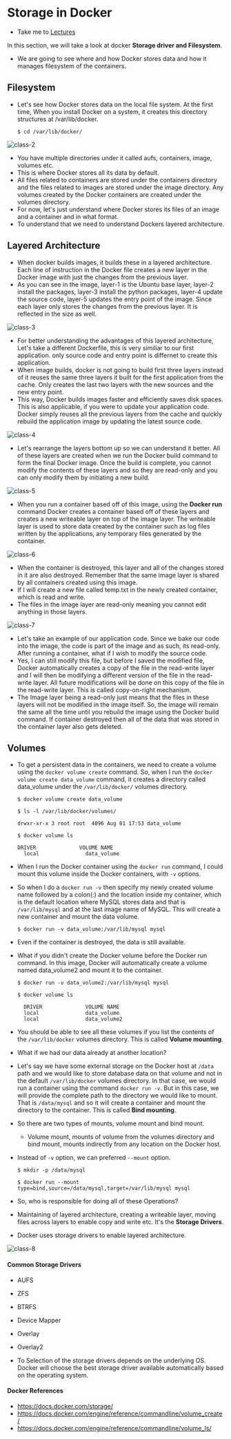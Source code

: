 # Storage in Docker

  - Take me to [Lectures](https://kodekloud.com/courses/certified-kubernetes-administrator-with-practice-tests/lectures/13350400)

In this section, we will take a look at docker **Storage driver and Filesystem**.

  - We are going to see where and how Docker stores data and how it manages filesystem of the containers.

## Filesystem

- Let's see how Docker stores data on the local file system. At the first time, When you install Docker on a system, it creates this directory structures at /var/lib/docker.

  ```
  $ cd /var/lib/docker/

  ```

![class-2](../../images/class2.PNG)

- You have multiple directories under it called aufs, containers, image, volumes etc.
- This is where Docker stores all its data by default.
- All files related to containers are stored under the containers directory and the files related to images are stored under the image directory. Any volumes created by the Docker containers are created under the volumes directory.
- For now, let's just understand where Docker stores its files of an image and a container and in what format.
- To understand that we need to understand Dockers layered architecture.

## Layered Architecture

- When docker builds images, it builds these in a layered architecture. Each line of instruction in the Docker file creates a new layer in the Docker image with just the changes from the previous layer.
- As you can see in the image, layer-1 is the Ubuntu base layer, layer-2 install the packages, layer-3 install the python packages, layer-4 update the source code, layer-5 updates the entry point of the image. Since each layer only stores the changes from the previous layer. It is reflected in the size as well.

![class-3](../../images/class3.PNG)

- For better understanding the advantages of this layered architecture, Let's take a different Dockerfile, this is very similiar to our first application. only source code and entry point is differnet to create this application. 
- When image builds, docker is not going to build first three layers instead of it reuses the same three layers it built for the first application from the cache. Only creates the last two layers with the new sources and the new entry point. 
- This way, Docker builds images faster and efficiently saves disk spaces. This is also applicable, if you were to update your application code. Docker simply reuses all the previous layers from the cache and quickly rebuild the application image by updating the latest source code. 

![class-4](../../images/class4.PNG)

- Let's rearrange the layers bottom up so we can understand it better. All of these layers are created when we run the Docker build command to form the final Docker image. Once the build is complete, you cannot modify the contents of these layers and so they are read-only and you can only modify them by initiating a new build.

![class-5](../../images/class5.PNG)

- When you run a container based off of this image, using the **Docker run** command Docker creates a container based off of these layers and creates a new writeable layer on top of the image layer. The writeable layer is used to store data created by the container such as log files written by the applications, any temporary files generated by the container. 

![class-6](../../images/class6.PNG)

- When the container is destroyed, this layer and all of the changes stored in it are also destroyed. Remember that the same image layer is shared by all containers created using this image.
- If I will create a new file called temp.txt in the newly created container, which is read and write. 
- The files in the image layer are read-only meaning you cannot edit anything in those layers.


![class-7](../../images/class7.PNG)

- Let's take an example of our application code. Since we bake our code into the image, the code is part of the image and as such, its read-only. After running a container, what if I wish to modify the source code.
- Yes, I can still modify this file, but before I saved the modified file, Docker automatically creates a copy of the file in the read-write layer and I will then be modifying a different version of the file in the read-write layer. All future modifications will be done on this copy of the file in the read-write layer. This is called copy-on-right mechanism.
- The Image layer being a read-only just means that the files in these layers will not be modified in the image itself. So, the image will remain the same all the time until you rebuild the image using the Docker build command. If container destroyed then all of the data that was stored in the container layer also gets deleted.

## Volumes

- To get a persistent data in the containers, we need to create a volume using the `docker volume create` command. So, when I run the `docker volume create data_volume` command, it creates a directory called data_volume under the `/var/lib/docker/` volumes directory.

  ```
  $ docker volume create data_volume

  $ ls -l /var/lib/docker/volumes/

  drwxr-xr-x 3 root root  4096 Aug 01 17:53 data_volume

  $ docker volume ls 

  DRIVER              VOLUME NAME
	local               data_volume
  ```
- When I run the Docker container using the `docker run` command, I could mount this volume inside the Docker containers, with `-v` options.
- So when I do a `docker run -v` then specify my newly created volume name followed by a colon(:) and the location inside my container, which is the default location where MySQL stores data and that is `/var/lib/mysql` and at the last image name of MySQL. This will create a new container and mount the data volume.

	```
	$ docker run -v data_volume:/var/lib/mysql mysql
  ```
- Even if the container is destroyed, the data is still available. 
- What if you didn't create the Docker volume before the Docker run command. In this image, Docker will automatically create a volume named data_volume2 and mount it to the container.

  ```
  $ docker run -v data_volume2:/var/lib/mysql mysql

  $ docker volume ls

	DRIVER              VOLUME NAME
	local               data_volume
	local               data_volume2
  ```
- You should be able to see all these volumes if you list the contents of the `/var/lib/docker` volumes directory. This is called **Volume mounting**.
- What if we had our data already at another location?
- Let's say we have some external storage on the Docker host at `/data` path and we would like to store database data on that volume and not in the default `/var/lib/docker` volumes directory. In that case, we would run a container using the command `docker run -v`. But in this case, we will provide the complete path to the directory we would like to mount. That is `/data/mysql` and so it will create a container and mount the directory to the container. This is called **Bind mounting**.
- So there are two types of mounts, volume mount and bind mount.
  * Volume mount, mounts of volume from the volumes directory and bind mount, mounts indirectly from any location on the Docker host.
- Instead of `-v` option, we can preferred `--mount` option.

  ```
  $ mkdir -p /data/mysql

  $ docker run --mount type=bind,source=/data/mysql,target=/var/lib/mysql mysql
  ```
- So, who is responsible for doing all of these Operations? 
- Maintaining of layered architecture, creating a writeable layer, moving files across layers to enable copy and write etc. It's the **Storage Drivers**.
- Docker uses storage drivers to enable layered architecture.

![class-8](../../images/class8.PNG)

#### Common Storage Drivers

- AUFS
- ZFS
- BTRFS
- Device Mapper
- Overlay
- Overlay2

- To Selection of the storage drivers depends on the underlying OS. Docker will choose the best storage driver available automatically based on the operating system.

#### Docker References

- https://docs.docker.com/storage/
- https://docs.docker.com/engine/reference/commandline/volume_create/
- https://docs.docker.com/engine/reference/commandline/volume_ls/
